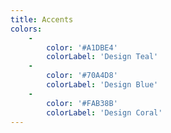 ```yaml
---
title: Accents
colors:
    -
        color: '#A1DBE4'
        colorLabel: 'Design Teal'
    -
        color: '#70A4D8'
        colorLabel: 'Design Blue'
    -
        color: '#FAB38B'
        colorLabel: 'Design Coral'
---
```


